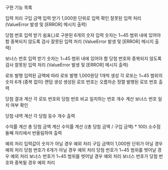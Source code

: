 구현 기능 목록

입력 처리
  구입 금액 입력 받기
    1,000원 단위로 입력 확인
    잘못된 입력 처리 (ValueError 발생 및 [ERROR] 메시지 출력)

  당첨 번호 입력 받기
    쉼표(,)로 구분된 6개의 숫자 입력
    숫자는 1~45 범위 내에 있어야 함
    중복되지 않도록 검사
    잘못된 입력 처리 (ValueError 발생 및 [ERROR] 메시지 출력)

보너스 번호 입력 받기
  숫자는 1~45 범위 내에 있어야 함
  당첨 번호와 중복되지 않도록 검사
  잘못된 입력 처리 (ValueError 발생 및 [ERROR] 메시지 출력)


로또 발행
 입력된 금액에 따라 로또 발행
    1,000원당 1개씩 생성
    각 로또는 1~45 범위의 숫자 6개 (중복 없이) 랜덤 생성
    생성된 로또 번호는 오름차순 정렬
    발행된 로또 번호 출력

 당첨 결과 계산
  각 로또 번호와 당첨 번호 비교
    일치하는 번호 개수 계산
    보너스 번호 일치 여부 확인
 
  당첨 내역 계산
    각 당첨 등수 개수 출력

수익률 계산
  총 당첨 금액 계산
  수익률 계산 ((총 당첨 금액 / 구입 금액) * 100)
  소수점 둘째 자리에서 반올림하여 출력

예외 처리
 입력값이 숫자가 아닐 경우 예외 처리
 구입 금액이 1,000원 단위가 아닐 경우 예외 처리
 당첨 번호가 6개가 아닐 경우 예외 처리
 당첨 번호가 1~45 범위를 벗어날 경우 예외 처리
 보너스 번호가 1~45 범위를 벗어날 경우 예외 처리
 보너스 번호가 당첨 번호와 중복될 경우 예외 처리